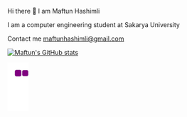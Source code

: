 Hi there 👋
I am Maftun Hashimli

I am a computer engineering student at Sakarya University

Contact me
maftunhashimli@gmail.com


[![Maftun's GitHub stats](https://github-readme-stats.vercel.app/api?username=MeftunH)](https://github.com/anuraghazra/github-readme-stats&theme=merko)

![snake gif](https://github.com/MeftunH/MeftunH/blob/output/github-contribution-grid-snake.gif)


